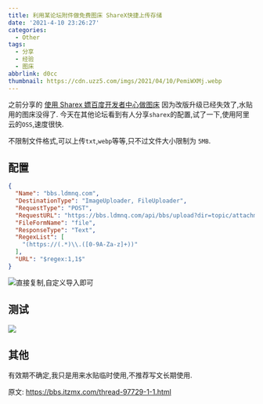 ```yaml
---
title: 利用某论坛附件做免费图床 ShareX快捷上传存储
date: '2021-4-10 23:26:27'
categories:
  - Other
tags:
  - 分享
  - 经验
  - 图床
abbrlink: d0cc
thumbnail: https://cdn.uzz5.com/imgs/2021/04/10/PemiWXMj.webp
---
```


之前分享的 [使用 Sharex 嫖百度开发者中心做图床](https://www.uzz5.com/j625.html) 因为改版升级已经失效了,水贴用的图床没得了.
今天在其他论坛看到有人分享`sharex`的配置,试了一下,使用阿里云的`OSS`,速度很快.
<!--more-->
不限制文件格式,可以上传`txt`,`webp`等等,只不过文件大小限制为 `5MB`.

## 配置

```json
{
  "Name": "bbs.ldmnq.com",
  "DestinationType": "ImageUploader, FileUploader",
  "RequestType": "POST",
  "RequestURL": "https://bbs.ldmnq.com/api/bbs/upload?dir=topic/attachment",
  "FileFormName": "file",
  "ResponseType": "Text",
  "RegexList": [
    "(https://(.*)\\.([0-9A-Za-z]+))"
  ],
  "URL": "$regex:1,1$"
}
```

![直接复制,自定义导入即可](https://cdn.uzz5.com/imgs/2021/04/10/dLbtfmZl.webp)

## 测试

![](https://ldbbs.ldmnq.com/bbs/topic/attachment/2021-4/50e76314-b43b-42b7-bbf9-eb40bd0bfc4f.gif)


## 其他

有效期不确定,我只是用来水贴临时使用,不推荐写文长期使用.

原文: https://bbs.itzmx.com/thread-97729-1-1.html